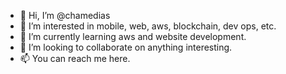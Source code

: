 - 👋 Hi, I’m @chamedias
- 👀 I’m interested in mobile, web, aws, blockchain, dev ops, etc.
- 🌱 I’m currently learning aws and website development.
- 💞️ I’m looking to collaborate on anything interesting.
- 📫 You can reach me here.

<!---
chamedias/chamedias is a ✨ special ✨ repository because its `README.md` (this file) appears on your GitHub profile.
You can click the Preview link to take a look at your changes.
--->
